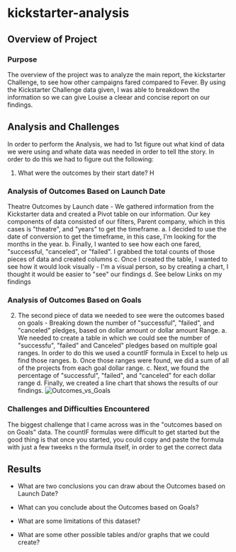 # kickstarter-analysis

## Overview of Project

### Purpose
The overview of the project was to analyze the main report, the kickstarter Challenge, to see how other campaigns fared compared to Fever. By using the Kickstarter Challenge data given, I was able to breakdown the information so we can give Louise a cleear and concise report on our findings. 

## Analysis and Challenges

  In order to perform the Analysis, we had to 1st figure out what kind of data we were using and whate data was needed in order to tell lthe story. In order to do this we had to figure out the following:
 1. What were the outcomes by their start date?  H 
 
  

### Analysis of Outcomes Based on Launch Date

 Theatre Outcomes by Launch date - We gathered information from the Kickstarter data and created a Pivot table on our information. Our key components of data consisted of our filters, Parent company, which in this cases is "theatre", and "years" to get the timeframe.
    a. I decided to use the date of conversion to get the timeframe, in this case, I'm looking for the months in the year. 
    b. Finally, I wanted to see how each one fared, "successful, "canceled", or "failed".  I grabbed the total counts of those pieces of data and created columns
    c. Once I created the table, I wanted to see how it would look visually - I'm a visual person, so by creating a chart, I thought it would be easier to "see" our findings
    d. See below Links on my findings
   
    
 

### Analysis of Outcomes Based on Goals

2. The second piece of data we needed to see were the outcomes based on goals - Breaking down the number of "successful", "failed", and "canceled" pledges, based on dollar amount or dollar amount Range.
    a. We needed to create a table in which we could see the number of "successfu", "failed" and Canceled" pledges based on multiple goal ranges.  In order to do this we used a countIF formula in Excel to help us find those ranges.
    b. Once those ranges were found, we did a sum of all of the projects from each goal dollar range.
    c.  Next, we found the percentage of "successful", "failed", and "canceled" for each dollar range
    d. Finally, we created a line chart that shows the results of our findings.
    ![Outcomes_vs_Goals](Resources/to/Outcomes_vs_Goals.png)
    
    
    
    
### Challenges and Difficulties Encountered

The biggest challenge that I came across was in the "outcomes based on on Goals" data.  The countIF formulas were difficult to get started but the good thing is that once you started, you could copy and paste the formula with just a few tweeks n the formula itself, in order to get the correct data

## Results

- What are two conclusions you can draw about the Outcomes based on Launch Date?

- What can you conclude about the Outcomes based on Goals?

- What are some limitations of this dataset?

- What are some other possible tables and/or graphs that we could create?


